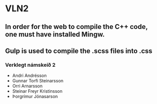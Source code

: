 # VLN2

## In order for the web to compile the C++ code, one must have installed Mingw.

## Gulp is used to compile the .scss files into .css

### Verklegt námskeið 2
- Andri Andrésson 
- Gunnar Torfi Steinarsson 
- Orri Arnarsson
- Steinar Freyr Kristinsson 
- Þorgrímur Jónasarson
